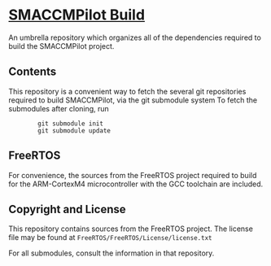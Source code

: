 # [SMACCMPilot Build][smaccmpilotbuild]

An umbrella repository which organizes all of the dependencies required to build
the SMACCMPilot project.

## Contents

This repository is a convenient way to fetch the several git repositories
required to build SMACCMPilot, via the git submodule system
To fetch the submodules after cloning, run

```
        git submodule init
        git submodule update
```

## FreeRTOS

For convenience, the sources from the FreeRTOS project required to build for the
ARM-CortexM4 microcontroller with the GCC toolchain are included.

## Copyright and License

This repository contains sources from the FreeRTOS project. The license file may
be found at `FreeRTOS/FreeRTOS/License/license.txt`

For all submodules, consult the information in that repository.


[smaccmpilotbuild]: http://github.com/GaloisInc/smaccmpilot-build

